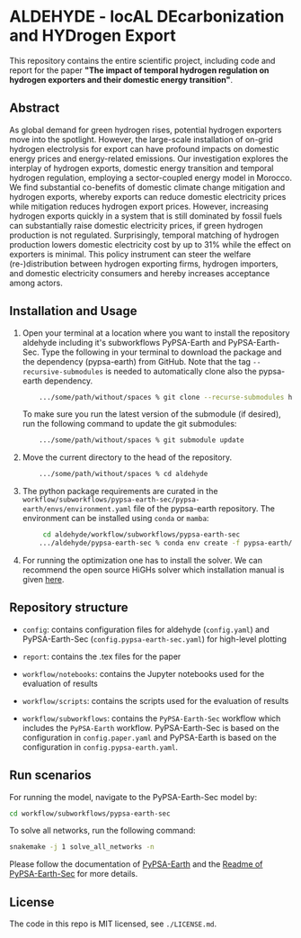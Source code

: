 # ALDEHYDE - locAL DEcarbonization and HYDrogen Export

This repository contains the entire scientific project, including code and report for the paper **"The impact of temporal hydrogen regulation on hydrogen exporters and their domestic energy transition"**.


## Abstract
As global demand for green hydrogen rises, potential hydrogen exporters move into the spotlight. However, the large-scale installation of on-grid hydrogen electrolysis for export can have profound impacts on domestic energy prices and energy-related emissions. Our investigation explores the interplay of hydrogen exports, domestic energy transition and temporal hydrogen regulation, employing a sector-coupled energy model in Morocco. We find substantial co-benefits of domestic climate change mitigation and hydrogen exports, whereby exports can reduce domestic electricity prices while mitigation reduces hydrogen export prices. However, increasing hydrogen exports quickly in a system that is still dominated by fossil fuels can substantially raise domestic electricity prices, if green hydrogen production is not regulated. Surprisingly, temporal matching of hydrogen production lowers domestic electricity cost by up to 31% while the effect on exporters is minimal. This policy instrument can steer the welfare (re-)distribution between hydrogen exporting firms, hydrogen importers, and domestic electricity consumers and hereby increases acceptance among actors.


## Installation and Usage

1. Open your terminal at a location where you want to install the repository aldehyde including it's subworkflows PyPSA-Earth and PyPSA-Earth-Sec. Type the following in your terminal to download the package and the dependency (pypsa-earth) from GitHub.
   Note that the tag `--recursive-submodules` is needed to automatically clone also the pypsa-earth dependency.

   ```bash
       .../some/path/without/spaces % git clone --recurse-submodules https://github.com/energyLS/aldehyde.git
   ```
   To make sure you run the latest version of the submodule (if desired), run the following command to update the git submodules:
   ```bash
       .../some/path/without/spaces % git submodule update
   ```

2. Move the current directory to the head of the repository.
   ```bash
       .../some/path/without/spaces % cd aldehyde
   ```



4. The python package requirements are curated in the `workflow/subworkflows/pypsa-earth-sec/pypsa-earth/envs/environment.yaml` file of the pypsa-earth repository. The environment can be installed using `conda` or `mamba`:

   ```bash
        cd aldehyde/workflow/subworkflows/pypsa-earth-sec
       .../aldehyde/pypsa-earth-sec % conda env create -f pypsa-earth/envs/environment.yaml
   ```

5. For running the optimization one has to install the solver. We can recommend the open source HiGHs solver which installation manual is given [here](https://github.com/PyPSA/PyPSA/blob/633669d3f940ea256fb0a2313c7a499cbe0122a5/pypsa/linopt.py#L608-L632).



## Repository structure

* `config`: contains configuration files for aldehyde (`config.yaml`) and PyPSA-Earth-Sec (`config.pypsa-earth-sec.yaml`) for high-level plotting

* `report`: contains the .tex files for the paper
* `workflow/notebooks`: contains the Jupyter notebooks used for the evaluation of results
* `workflow/scripts`: contains the scripts used for the evaluation of results
* `workflow/subworkflows`: contains the `PyPSA-Earth-Sec` workflow which includes the `PyPSA-Earth` workflow. PyPSA-Earth-Sec is based on the configuration in `config.paper.yaml` and PyPSA-Earth is based on the configuration in `config.pypsa-earth.yaml`.

## Run scenarios
For running the model, navigate to the PyPSA-Earth-Sec model by:
```bash
cd workflow/subworkflows/pypsa-earth-sec
```
To solve all networks, run the following command:
```bash
snakemake -j 1 solve_all_networks -n
```

Please follow the documentation of [PyPSA-Earth](https://pypsa-earth.readthedocs.io/en/latest/) and the [Readme of PyPSA-Earth-Sec](https://github.com/pypsa-meets-earth/pypsa-earth-sec/blob/main/README.md) for more details.


## License

The code in this repo is MIT licensed, see `./LICENSE.md`.
